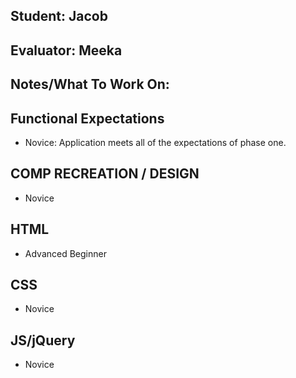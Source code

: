 ## Student: Jacob
## Evaluator: Meeka
## Notes/What To Work On:

## Functional Expectations

* Novice: Application meets all of the expectations of phase one.  

## COMP RECREATION / DESIGN

* Novice


## HTML

* Advanced Beginner

## CSS

* Novice   

## JS/jQuery

* Novice 
